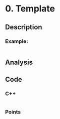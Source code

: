 # 0. Template

## Description



### Example:

```cpp

```

## Analysis



## Code

### C++ 

```cpp

```

### Points







